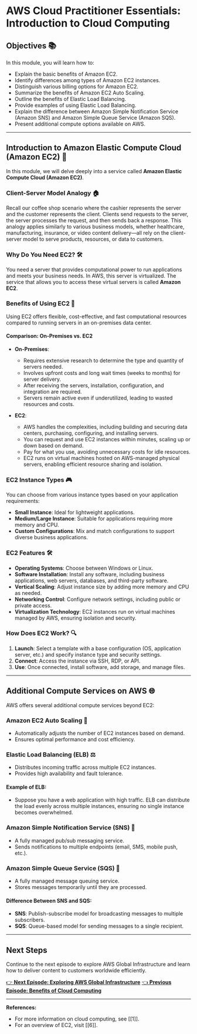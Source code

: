 # AWS Cloud Practitioner Essentials: Introduction to Cloud Computing

## Objectives 📚

In this module, you will learn how to:
- Explain the basic benefits of Amazon EC2.
- Identify differences among types of Amazon EC2 instances.
- Distinguish various billing options for Amazon EC2.
- Summarize the benefits of Amazon EC2 Auto Scaling.
- Outline the benefits of Elastic Load Balancing.
- Provide examples of using Elastic Load Balancing.
- Explain the difference between Amazon Simple Notification Service (Amazon SNS) and Amazon Simple Queue Service (Amazon SQS).
- Present additional compute options available on AWS.

---

## Introduction to Amazon Elastic Compute Cloud (Amazon EC2) 🚀

In this module, we will delve deeply into a service called **Amazon Elastic Compute Cloud (Amazon EC2)**.

### Client-Server Model Analogy 🏠
Recall our coffee shop scenario where the cashier represents the server and the customer represents the client. Clients send requests to the server, the server processes the request, and then sends back a response. This analogy applies similarly to various business models, whether healthcare, manufacturing, insurance, or video content delivery—all rely on the client-server model to serve products, resources, or data to customers.

### Why Do You Need EC2? 🛠️
You need a server that provides computational power to run applications and meets your business needs. In AWS, this server is virtualized. The service that allows you to access these virtual servers is called **Amazon EC2**.

### Benefits of Using EC2 🌈
Using EC2 offers flexible, cost-effective, and fast computational resources compared to running servers in an on-premises data center.

#### Comparison: On-Premises vs. EC2
- **On-Premises**: 
  - Requires extensive research to determine the type and quantity of servers needed.
  - Involves upfront costs and long wait times (weeks to months) for server delivery.
  - After receiving the servers, installation, configuration, and integration are required.
  - Servers remain active even if underutilized, leading to wasted resources and costs.

- **EC2**:
  - AWS handles the complexities, including building and securing data centers, purchasing, configuring, and installing servers.
  - You can request and use EC2 instances within minutes, scaling up or down based on demand.
  - Pay for what you use, avoiding unnecessary costs for idle resources.
  - EC2 runs on virtual machines hosted on AWS-managed physical servers, enabling efficient resource sharing and isolation.

### EC2 Instance Types 🎮
You can choose from various instance types based on your application requirements:
- **Small Instance**: Ideal for lightweight applications.
- **Medium/Large Instance**: Suitable for applications requiring more memory and CPU.
- **Custom Configurations**: Mix and match configurations to support diverse business applications.

### EC2 Features 🛠️
- **Operating Systems**: Choose between Windows or Linux.
- **Software Installation**: Install any software, including business applications, web servers, databases, and third-party software.
- **Vertical Scaling**: Adjust instance size by adding more memory and CPU as needed.
- **Networking Control**: Configure network settings, including public or private access.
- **Virtualization Technology**: EC2 instances run on virtual machines managed by AWS, ensuring isolation and security.

### How Does EC2 Work? 🔍
1. **Launch**: Select a template with a base configuration (OS, application server, etc.) and specify instance type and security settings.
2. **Connect**: Access the instance via SSH, RDP, or API.
3. **Use**: Once connected, install software, add storage, and manage files.

---

## Additional Compute Services on AWS 🌐

AWS offers several additional compute services beyond EC2:

### Amazon EC2 Auto Scaling 🔄
- Automatically adjusts the number of EC2 instances based on demand.
- Ensures optimal performance and cost efficiency.

### Elastic Load Balancing (ELB) ⚖️
- Distributes incoming traffic across multiple EC2 instances.
- Provides high availability and fault tolerance.

#### Example of ELB:
- Suppose you have a web application with high traffic. ELB can distribute the load evenly across multiple instances, ensuring no single instance becomes overwhelmed.

### Amazon Simple Notification Service (SNS) 📣
- A fully managed pub/sub messaging service.
- Sends notifications to multiple endpoints (email, SMS, mobile push, etc.).

### Amazon Simple Queue Service (SQS) 📡
- A fully managed message queuing service.
- Stores messages temporarily until they are processed.

#### Difference Between SNS and SQS:
- **SNS**: Publish-subscribe model for broadcasting messages to multiple subscribers.
- **SQS**: Queue-based model for sending messages to a single recipient.

---

## Next Steps
Continue to the next episode to explore AWS Global Infrastructure and learn how to deliver content to customers worldwide efficiently.

[👉 **Next Episode: Exploring AWS Global Infrastructure**](next-episode.md)
[👈 **Previous Episode: Benefits of Cloud Computing**](previous-episode.md)

---

**References:**
- For more information on cloud computing, see [[1]].
- For an overview of EC2, visit [[6]].
